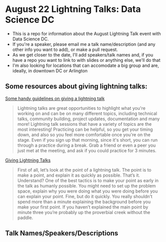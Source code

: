 # August 22 Lightning Talks: Data Science DC

* This is a repo for information about the August Lightning Talk event with Data Science DC. 
* If you're a speaker, please email me a talk name/description (and any other info you want to add), or make a pull request. 
* As we get closer to the date, I'll add speakers/talk names and, if you have a repo you want to link to with slides or anything else, we'll do that
* I'm also looking for locations that can accomodate a big group and are, ideally, in downtown DC or Arlington

## Some resources about giving lightning talks:

[Some handy guidelines on giving a lightning talk](https://github.com/tracykteal/lightning-talks)
>Lightning talks are great opportunities to highlight what you're working on and can be on many different topics, including technical talks, community building, project updates, documentation and many more! Lightning talk sessions that have a variety of topics are the most interesting! 
>Practicing can be helpful, so you get your timing down, and also so you feel more comfortable once you're on the stage. Even if you sign up that morning, since it's short, you can run through a practice during a break. Grab a friend or even a peer you just met at the meeting, and ask if you could practice for 3 minutes.

[Giving Lightning Talks](https://www.perl.com/pub/2004/07/30/lightningtalk.html/)
>First of all, let’s look at the point of a lightning talk. The point is to make a point, and explain it as quickly as possible. That’s it. Understand?
>One of the best tactics is to make your point as early in the talk as humanly possible. You might need to set up the problem space, explain why you were doing what you were doing before you can explain your point. Fine, but do it quickly. You really shouldn’t spend more than a minute explaining the background before you make your first point. If you haven’t explained the main point by minute three you’re probably up the proverbial creek without the paddle.

## Talk Names/Speakers/Descriptions
